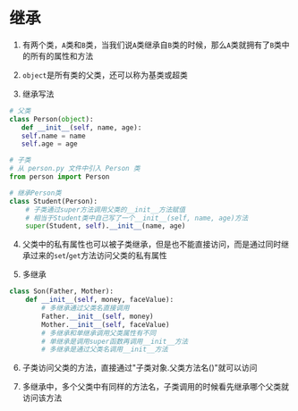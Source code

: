 # 继承

1. 有两个类，`A`类和`B`类，当我们说`A`类继承自`B`类的时候，那么`A`类就拥有了`B`类中的所有的属性和方法

2. `object`是所有类的父类，还可以称为基类或超类

3. 继承写法
```python
# 父类
class Person(object):
   def __init__(self, name, age):
   self.name = name
   self.age = age

# 子类
# 从 person.py 文件中引入 Person 类
from person import Person

# 继承Person类
class Student(Person):
    # 子类通过super方法调用父类的__init__方法赋值
    # 相当于Student类中自己写了一个__init__(self, name, age)方法
    super(Student, self).__init__(name, age)
```

4. 父类中的私有属性也可以被子类继承，但是也不能直接访问，而是通过同时继承过来的`set`/`get`方法访问父类的私有属性

5. 多继承
```python
class Son(Father, Mother):
    def __init__(self, money, faceValue):
        # 多继承通过父类名直接调用
        Father.__init__(self, money)
        Mother.__init__(self, faceValue)
        # 多继承和单继承调用父类属性有不同
        # 单继承是调用super函数再调用__init__方法
        # 多继承是通过父类名调用__init__方法
```

6. 子类访问父类的方法，直接通过"子类对象.父类方法名()"就可以访问 
   
7. 多继承中，多个父类中有同样的方法名，子类调用的时候看先继承哪个父类就访问该方法







